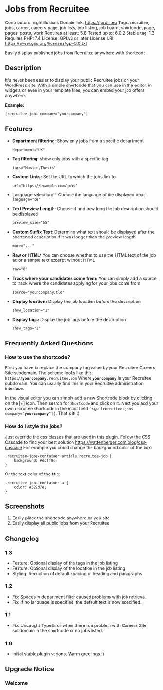 # Jobs from Recruitee

Contributors: nightillusions
Donate link: https://jordin.eu
Tags: recruitee, jobs, career, careers page, job lists, job listing, job board, shortcode, page, pages, posts, work
Requires at least: 5.8
Tested up to: 6.0.2
Stable tag: 1.3
Requires PHP: 7.4
License: GPLv3 or later License URI: https://www.gnu.org/licenses/gpl-3.0.txt

Easily display published jobs from Recruitee anywhere with shortcode.

## Description

It's never been easier to display your public Recruitee jobs on your WordPress site. With a simple shortcode that you can use in the editor, in widgets or even in your template files, you can embed your job offers anywhere.

**Example:**

`[recruitee-jobs company="yourcompany"]`

## Features

- **Department filtering:** Show only jobs from a specific department

  `department="UX"`

- **Tag filtering:** show only jobs with a specific tag

  `tags="Master,Thesis"`

- **Custom Links:** Set the URL to which the jobs link to

  `url="https://example.com/jobs"`

- Language selection:\*\* Choose the language of the displayed texts
  `language="de"`
- **Text Preview Length:** Choose if and how long the job description should be displayed

  `preview_size="55"`

- **Custom Suffix Text:** Determine what text should be displayed after the shortened description if it was longer than the preview length

  `more="..."`

- **Raw or HTML:** You can choose whether to use the HTML text of the job ad or a simple text excerpt without HTML

  `raw="0"`

- **Track where your candidates come from:** You can simply add a source to track where the candidates applying for your jobs come from

  `source="yourcompany.tld"`

- **Display location:** Display the job location before the description

  `show_location="1"`

- **Display tags:** Display the job tags before the description

  `show_tags="1"`

## Frequently Asked Questions

### How to use the shortcode?

First you have to replace the company tag value by your Recruitee Careers Site subdomain. The scheme looks like this: `https://`**`yourcompany`**`.recruitee.com`
Where **`yourcompany`** is your Recruitee subdomain. You can usually find this in your Recruitee administration interface.

In the visual editor you can simply add a new Shortcode block by clicking on the [+] icon.
Then search for `Shortcode` and click on it. Next you add your own recruitee shortcode in the input field
(e.g.: `[recruitee-jobs company="`**`yourcompany`**`"]` ).
That´s it! :)

### How do I style the jobs?

Just override the css classes that are used in this plugin. Follow the CSS Cascade to find your best solution https://wattenberger.com/blog/css-cascade
For example you could change the background color of the box:

    .recruitee-jobs-container article.recruitee-job {
        background: #dcff8c;
    }

Or the text color of the title:

    .recruitee-jobs-container a {
        color: #322d7e;
    }

## Screenshots

1. Easily place the shortcode anywhere on you site
2. Easily display all public jobs from your Recruitee

## Changelog

### 1.3

- Feature: Optional display of the tags in the job listing
- Feature: Optional display of the location in the job listing
- Styling: Reduction of default spacing of heading and paragraphs

### 1.2

- Fix: Spaces in department filter caused problems with job retrieval.
- Fix: If no language is specified, the default text is now specified.

### 1.1

- Fix: Uncaught TypeError when there is a problem with Careers Site subdomain in the shortcode or no jobs listed.

### 1.0

- Initial stable plugin verions. Warm greetings :)

## Upgrade Notice

### Welcome
